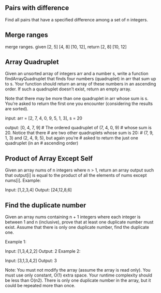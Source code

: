 ## Pairs with difference
Find all pairs that have a specified difference among a set  of n integers.

## Merge ranges
merge ranges. given [2, 5] [4, 8] [10, 12], return [2, 8] [10, 12]  

## Array Quadruplet
Given an unsorted array of integers arr and a number s, write a function findArrayQuadruplet
 that finds four numbers (quadruplet) in arr that sum up to s. Your function should return an
 array of these numbers in an ascending order. If such a quadruplet doesn’t exist, return an
  empty array.

Note that there may be more than one quadruplet in arr whose sum is s. You’re asked to 
return the first one you encounter (considering the results are sorted).

input:  arr = [2, 7, 4, 0, 9, 5, 1, 3], s = 20

output: [0, 4, 7, 9] # The ordered quadruplet of (7, 4, 0, 9)
                     # whose sum is 20. Notice that there
                     # are two other quadruplets whose sum is 20:
                     # (7, 9, 1, 3) and (2, 4, 9, 5), but again you’re
                     # asked to return the just one quadruplet (in an
                     # ascending order)

## Product of Array Except Self
Given an array nums of n integers where n > 1,  return an array output such that 
output[i] is equal to the product of all the elements of nums except nums[i].
Example:

Input:  [1,2,3,4]
Output: [24,12,8,6]

## Find the duplicate number 
Given an array nums containing n + 1 integers where each integer is between 1 and 
n (inclusive), prove that at least one duplicate number must exist. Assume that there 
is only one duplicate number, find the duplicate one.

Example 1:

Input: [1,3,4,2,2]
Output: 2
Example 2:

Input: [3,1,3,4,2]
Output: 3

Note:
You must not modify the array (assume the array is read only).
You must use only constant, O(1) extra space.
Your runtime complexity should be less than O(n2).
There is only one duplicate number in the array, but it could be repeated more than once.
